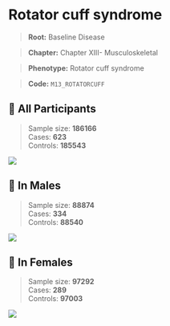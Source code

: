 # Rotator cuff syndrome

> **Root:** Baseline Disease  

> **Chapter:** Chapter XIII- Musculoskeletal  

> **Phenotype:** Rotator cuff syndrome  

> **Code:** `M13_ROTATORCUFF`

## 🧪 All Participants  
> Sample size: **186166**  
> Cases: **623**  
> Controls: **185543**
<img src="/Disease/Figures/ALL/Baseline/M13_ROTATORCUFF.png"/>
<CsvTable src="/Disease_Data/ALL/Baseline/LG_M13_ROTATORCUFF.csv" label="🔍 View full results" />

## 👨 In Males  
> Sample size: **88874**  
> Cases: **334**  
> Controls: **88540**
<img src="/Disease/Figures/Male/Baseline/M13_ROTATORCUFF.png"/>
<CsvTable src="/Disease_Data/Male/Baseline/LG_M13_ROTATORCUFF.csv" label="🔍 View full results" />

## 👩 In Females  
> Sample size: **97292**  
> Cases: **289**  
> Controls: **97003**
<img src="/Disease/Figures/Female/Baseline/M13_ROTATORCUFF.png"/>
<CsvTable src="/Disease_Data/Female/Baseline/LG_M13_ROTATORCUFF.csv" label="🔍 View full results" />
